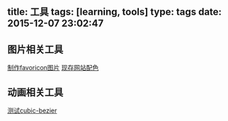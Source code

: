 title: 工具
tags: [learning, tools]
type: tags
date: 2015-12-07 23:02:47
---
## 图片相关工具
[制作favoricon图片](http://www.faviconer.com/)
[现存网站配色](http://card.qdsay.com/)

## 动画相关工具
[测试cubic-bezier](http://cubic-bezier.com/#.07,.74,.84,.17)